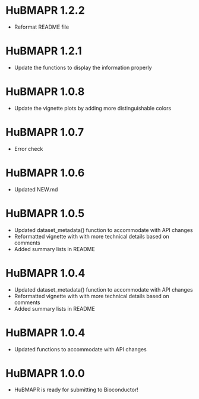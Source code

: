 # HuBMAPR 1.2.2

* Reformat README file

# HuBMAPR 1.2.1

* Update the functions to display the information properly

# HuBMAPR 1.0.8

* Update the vignette plots by adding more distinguishable colors

# HuBMAPR 1.0.7

* Error check

# HuBMAPR 1.0.6

* Updated NEW.md

# HuBMAPR 1.0.5

* Updated dataset_metadata() function to accommodate with API changes 
* Reformatted vignette with with more technical details based on comments
* Added summary lists in README

# HuBMAPR 1.0.4

* Updated dataset_metadata() function to accommodate with API changes 
* Reformatted vignette with with more technical details based on comments
* Added summary lists in README

# HuBMAPR 1.0.4

* Updated functions to accommodate with API changes 

# HuBMAPR 1.0.0

* HuBMAPR is ready for submitting to Bioconductor!
